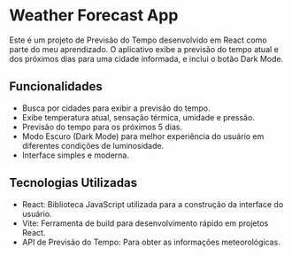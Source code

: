 # Weather Forecast App
<p>Este é um projeto de Previsão do Tempo desenvolvido em React como parte do meu aprendizado. O aplicativo exibe a previsão do tempo atual e dos próximos dias para uma cidade informada, e inclui o botão Dark Mode.</p>

## Funcionalidades
- Busca por cidades para exibir a previsão do tempo.
- Exibe temperatura atual, sensação térmica, umidade e pressão.
- Previsão do tempo para os próximos 5 dias.
- Modo Escuro (Dark Mode) para melhor experiência do usuário em diferentes condições de luminosidade.
- Interface simples e moderna.

## Tecnologias Utilizadas
- React: Biblioteca JavaScript utilizada para a construção da interface do usuário.
- Vite: Ferramenta de build para desenvolvimento rápido em projetos React.
- API de Previsão do Tempo: Para obter as informações meteorológicas.

